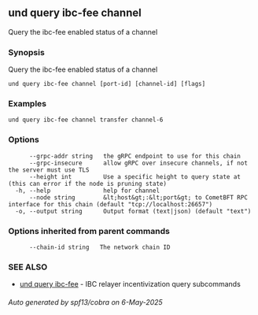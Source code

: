 ## und query ibc-fee channel

Query the ibc-fee enabled status of a channel

### Synopsis

Query the ibc-fee enabled status of a channel

```
und query ibc-fee channel [port-id] [channel-id] [flags]
```

### Examples

```
und query ibc-fee channel transfer channel-6
```

### Options

```
      --grpc-addr string   the gRPC endpoint to use for this chain
      --grpc-insecure      allow gRPC over insecure channels, if not the server must use TLS
      --height int         Use a specific height to query state at (this can error if the node is pruning state)
  -h, --help               help for channel
      --node string        &lt;host&gt;:&lt;port&gt; to CometBFT RPC interface for this chain (default "tcp://localhost:26657")
  -o, --output string      Output format (text|json) (default "text")
```

### Options inherited from parent commands

```
      --chain-id string   The network chain ID
```

### SEE ALSO

* [und query ibc-fee](und_query_ibc-fee.md)	 - IBC relayer incentivization query subcommands

###### Auto generated by spf13/cobra on 6-May-2025
